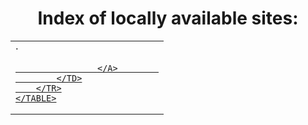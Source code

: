 <!DOCTYPE html>
<html>
  <head>
    <meta charset="UTF-8">
    <title>title</title>
  </head>
  <body>
  <H1 ALIGN=Center>Index of locally available sites:</H1>
	<TABLE BORDER="0" WIDTH="100%" CELLSPACING="1" CELLPADDING="0">
		<TR>
			<TD BACKGROUND="">
				&middot;
					<A HREF="sarah/index.html">
						
					</A>		
			</TD>
		</TR>
	</TABLE>
  </body>
</html>
